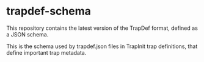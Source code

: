# trapdef-schema

This repository contains the latest version of the TrapDef format, defined as a JSON schema.

This is the schema used by trapdef.json files in TrapInit trap definitions, that define important
trap metadata.
